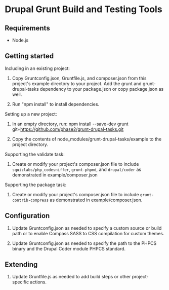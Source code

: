 Drupal Grunt Build and Testing Tools
===

Requirements
---

* Node.js


Getting started
---

Including in an existing project:

1. Copy Gruntconfig.json, Gruntfile.js, and composer.json from this project's example directory to your project. Add the grunt and grunt-drupal-tasks dependency to your package.json or copy package.json as well.

1. Run "npm install" to install dependencies.

Setting up a new project:

1. In an empty directory, run: npm install --save-dev grunt git+https://github.com/phase2/grunt-drupal-tasks.git

1. Copy the contents of node_modules/grunt-drupal-tasks/example to the project directory.

Supporting the validate task:

1. Create or modify your project's composer.json file to include `squizlabs/php_codesniffer`, `grunt-phpmd`, and `drupal/coder` as demonstrated in example/composer.json

Supporting the package task:

1. Create or modify your project's composer.json file to include `grunt-contrib-compress` as demonstrated in example/composer.json.

Configuration
---

1. Update Gruntconfig.json as needed to specify a custom source or build path or to enable Compass SASS to CSS compilation for custom themes.

1. Update Gruntconfig.json as needed to specify the path to the PHPCS binary and the Drupal Coder module PHPCS standard.


Extending
---

1. Update Gruntfile.js as needed to add build steps or other project-specific actions.

